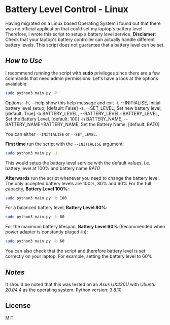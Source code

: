 # Battery Level Control - Linux

Having migrated on a Linux based Operating System i found out that there was no official application that could set my laptop's battery level. Therefore, i wrote this script to setup a battery level service.
__Disclamer__:
Check that your laptop's battery controller can actually handle different battery levels. This script does not guarantee that a battery level can be set.

## _How to Use_

I recommend running the script with __sudo__ privileges since there are a few commands that need admin permissions. Let's have a look at the options avaialable:

```sh
sudo python3 main.py -h
```

Options:
  -h, --help            show this help message and exit
  -i, --INITIALISE,      Initial battery level setup, [default: False]
  -s, --SET_LEVEL,       Set new battery level, [default: True]
  -b BATTERY_LEVEL, --BATTERY_LEVEL=BATTERY_LEVEL, Set the Battery Level, [default: 100]
  -n BATTERY_NAME, --BATTERY_NAME=BATTERY_NAME, Set the Battery Name, [default: BAT0]

You can either `--INITIALISE` or `--SET_LEVEL`.

__First time__ run the script with the `--INITIALISE` argument:
```sh
sudo python3 main.py -i
```
This would setup the battery level service with the default values, i.e. battery level at 100% and battery name _BAT0_

__Afterwards__ run the script whenever you need to change the battery level. The only accepted battery levels are 100%, 80% and 60%
For the full capacity, __Battery Level 100%__:
```sh
sudo python3 main.py -b 100
```
For a balanced battery level, __Battery Level 80%__:
```sh
sudo python3 main.py -b 80
```
For the maximum battery lifespan, __Battery Level 60%__ (Recommended when power adapter is constantly pluged-in):
```sh
sudo python3 main.py -b 60
```

You can also check that the script and therefore battery level is set correctly on your laptop. For example, setting the battery level to 60% 

## _Notes_

It should be noted that this was tested on an _Asus UX430U_ with _Ubuntu 20.04.4_ as the operating system. Python version: 3.8.10

## License

MIT
